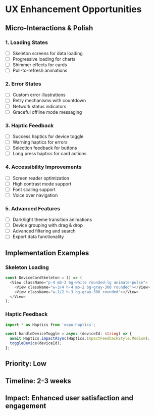 # UX Enhancement Opportunities

## Micro-Interactions & Polish

### 1. Loading States
- [ ] Skeleton screens for data loading
- [ ] Progressive loading for charts
- [ ] Shimmer effects for cards
- [ ] Pull-to-refresh animations

### 2. Error States
- [ ] Custom error illustrations
- [ ] Retry mechanisms with countdown
- [ ] Network status indicators
- [ ] Graceful offline mode messaging

### 3. Haptic Feedback
- [ ] Success haptics for device toggle
- [ ] Warning haptics for errors
- [ ] Selection feedback for buttons
- [ ] Long press haptics for card actions

### 4. Accessibility Improvements
- [ ] Screen reader optimization
- [ ] High contrast mode support
- [ ] Font scaling support
- [ ] Voice over navigation

### 5. Advanced Features
- [ ] Dark/light theme transition animations
- [ ] Device grouping with drag & drop
- [ ] Advanced filtering and search
- [ ] Export data functionality

## Implementation Examples

### Skeleton Loading
```typescript
const DeviceCardSkeleton = () => (
  <View className="p-4 mb-3 bg-white rounded-lg animate-pulse">
    <View className="w-3/4 h-4 mb-2 bg-gray-300 rounded"></View>
    <View className="w-1/2 h-3 bg-gray-300 rounded"></View>
  </View>
);
```

### Haptic Feedback
```typescript
import * as Haptics from 'expo-haptics';

const handleDeviceToggle = async (deviceId: string) => {
  await Haptics.impactAsync(Haptics.ImpactFeedbackStyle.Medium);
  toggleDevice(deviceId);
};
```

## Priority: Low
## Timeline: 2-3 weeks
## Impact: Enhanced user satisfaction and engagement
